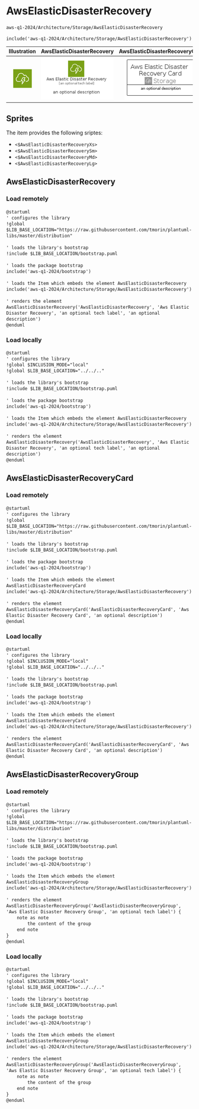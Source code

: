# AwsElasticDisasterRecovery


```text
aws-q1-2024/Architecture/Storage/AwsElasticDisasterRecovery
```

```text
include('aws-q1-2024/Architecture/Storage/AwsElasticDisasterRecovery')
```



| Illustration | AwsElasticDisasterRecovery | AwsElasticDisasterRecoveryCard | AwsElasticDisasterRecoveryGroup |
| :---: | :---: | :---: | :---: |
| ![illustration for Illustration](../../../aws-q1-2024/Architecture/Storage/AwsElasticDisasterRecovery.png) | ![illustration for AwsElasticDisasterRecovery](../../../aws-q1-2024/Architecture/Storage/AwsElasticDisasterRecovery.Local.png) | ![illustration for AwsElasticDisasterRecoveryCard](../../../aws-q1-2024/Architecture/Storage/AwsElasticDisasterRecoveryCard.Local.png) | ![illustration for AwsElasticDisasterRecoveryGroup](../../../aws-q1-2024/Architecture/Storage/AwsElasticDisasterRecoveryGroup.Local.png) |



## Sprites
The item provides the following sriptes:

- `<$AwsElasticDisasterRecoveryXs>`
- `<$AwsElasticDisasterRecoverySm>`
- `<$AwsElasticDisasterRecoveryMd>`
- `<$AwsElasticDisasterRecoveryLg>`





## AwsElasticDisasterRecovery

### Load remotely
```plantuml
@startuml
' configures the library
!global $LIB_BASE_LOCATION="https://raw.githubusercontent.com/tmorin/plantuml-libs/master/distribution"

' loads the library's bootstrap
!include $LIB_BASE_LOCATION/bootstrap.puml

' loads the package bootstrap
include('aws-q1-2024/bootstrap')

' loads the Item which embeds the element AwsElasticDisasterRecovery
include('aws-q1-2024/Architecture/Storage/AwsElasticDisasterRecovery')

' renders the element
AwsElasticDisasterRecovery('AwsElasticDisasterRecovery', 'Aws Elastic Disaster Recovery', 'an optional tech label', 'an optional description')
@enduml
```

### Load locally
```plantuml
@startuml
' configures the library
!global $INCLUSION_MODE="local"
!global $LIB_BASE_LOCATION="../../.."

' loads the library's bootstrap
!include $LIB_BASE_LOCATION/bootstrap.puml

' loads the package bootstrap
include('aws-q1-2024/bootstrap')

' loads the Item which embeds the element AwsElasticDisasterRecovery
include('aws-q1-2024/Architecture/Storage/AwsElasticDisasterRecovery')

' renders the element
AwsElasticDisasterRecovery('AwsElasticDisasterRecovery', 'Aws Elastic Disaster Recovery', 'an optional tech label', 'an optional description')
@enduml
```

## AwsElasticDisasterRecoveryCard

### Load remotely
```plantuml
@startuml
' configures the library
!global $LIB_BASE_LOCATION="https://raw.githubusercontent.com/tmorin/plantuml-libs/master/distribution"

' loads the library's bootstrap
!include $LIB_BASE_LOCATION/bootstrap.puml

' loads the package bootstrap
include('aws-q1-2024/bootstrap')

' loads the Item which embeds the element AwsElasticDisasterRecoveryCard
include('aws-q1-2024/Architecture/Storage/AwsElasticDisasterRecovery')

' renders the element
AwsElasticDisasterRecoveryCard('AwsElasticDisasterRecoveryCard', 'Aws Elastic Disaster Recovery Card', 'an optional description')
@enduml
```

### Load locally
```plantuml
@startuml
' configures the library
!global $INCLUSION_MODE="local"
!global $LIB_BASE_LOCATION="../../.."

' loads the library's bootstrap
!include $LIB_BASE_LOCATION/bootstrap.puml

' loads the package bootstrap
include('aws-q1-2024/bootstrap')

' loads the Item which embeds the element AwsElasticDisasterRecoveryCard
include('aws-q1-2024/Architecture/Storage/AwsElasticDisasterRecovery')

' renders the element
AwsElasticDisasterRecoveryCard('AwsElasticDisasterRecoveryCard', 'Aws Elastic Disaster Recovery Card', 'an optional description')
@enduml
```

## AwsElasticDisasterRecoveryGroup

### Load remotely
```plantuml
@startuml
' configures the library
!global $LIB_BASE_LOCATION="https://raw.githubusercontent.com/tmorin/plantuml-libs/master/distribution"

' loads the library's bootstrap
!include $LIB_BASE_LOCATION/bootstrap.puml

' loads the package bootstrap
include('aws-q1-2024/bootstrap')

' loads the Item which embeds the element AwsElasticDisasterRecoveryGroup
include('aws-q1-2024/Architecture/Storage/AwsElasticDisasterRecovery')

' renders the element
AwsElasticDisasterRecoveryGroup('AwsElasticDisasterRecoveryGroup', 'Aws Elastic Disaster Recovery Group', 'an optional tech label') {
    note as note
        the content of the group
    end note
}
@enduml
```

### Load locally
```plantuml
@startuml
' configures the library
!global $INCLUSION_MODE="local"
!global $LIB_BASE_LOCATION="../../.."

' loads the library's bootstrap
!include $LIB_BASE_LOCATION/bootstrap.puml

' loads the package bootstrap
include('aws-q1-2024/bootstrap')

' loads the Item which embeds the element AwsElasticDisasterRecoveryGroup
include('aws-q1-2024/Architecture/Storage/AwsElasticDisasterRecovery')

' renders the element
AwsElasticDisasterRecoveryGroup('AwsElasticDisasterRecoveryGroup', 'Aws Elastic Disaster Recovery Group', 'an optional tech label') {
    note as note
        the content of the group
    end note
}
@enduml
```

